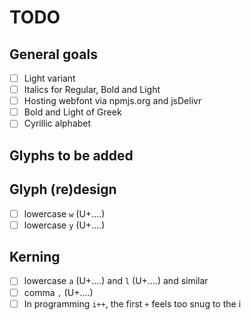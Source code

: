 # TODO

## General goals
- [ ] Light variant
- [ ] Italics for Regular, Bold and Light
- [ ] Hosting webfont via npmjs.org and jsDelivr
- [ ] Bold and Light of Greek
- [ ] Cyrillic alphabet

## Glyphs to be added

## Glyph (re)design
- [ ] lowercase `w` (U+....)
- [ ] lowercase `y` (U+....)

## Kerning
- [ ] lowercase `a` (U+....) and `l` (U+....) and similar
- [ ] comma `,` (U+....)
- [ ] In programming `i++`, the first `+` feels too snug to the i
